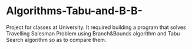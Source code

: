 # Algorithms-Tabu-and-B-B-

Project for classes at University. It required building a program that solves Travelling Salesman Problem using Branch&Bounds algorithm and Tabu Search algorithm so as to compare them.
